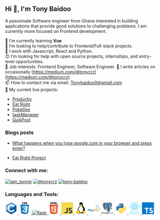 ## Hi 👋, I'm Tony Baidoo</h1>
A passionate Software engineer from Ghana interested in building applications that provide good solutions to challenging problems. I am currently more focused on Frontend development.

  🌱 I’m currently learning **Vue**  
🤝 I’m looking to help/contribute to Frontend/Full-stack projects.   
🔨 I work with Javascript, React and Python.  
😊 I’m looking for help with open source projects, internships, and entry-level opportunities.  
💼 Job interests: Frontend Engineer, Software Engineer.
📝 I write articles on occasionally [https://medium.com/@tonycrz](https://medium.com/@tonycrz)  
📫 How to contact me via email: Tonybaidoo0@gmail.com  
🔨 My current live projects:
- [Productiv](https://producktiv.netlify.app)
- [Eat Right](https://eat-right-app.onrender.com)
- [PokeDex](https://pokebookk.netlify.app/all)
- [taskManager](https://taskmanaja.netlify.app/)
- [QuikPost](https://quikpost.netlify.app)





### Blogs posts
<!-- BLOG-POST-LIST:START -->
- [What happens when you type google.com in your browser and press enter?](https://medium.com/@tonycrz/what-happens-when-you-type-google-com-in-your-browser-and-press-enter-7a18a20ae58e) 

- [Eat Right Project](https://medium.com/@tonycrz/eat-right-project-9323f78cc107) 

<!-- BLOG-POST-LIST:END -->

<h3 align="left">Connect with me:</h3>
<p align="left">
<a href="https://twitter.com/iam_tonnie" target="blank"><img align="center" src="https://raw.githubusercontent.com/rahuldkjain/github-profile-readme-generator/master/src/images/icons/Social/twitter.svg" alt="iam_tonnie" height="30" width="40" /></a>
<a href="https://medium.com/@tonycrz" target="blank"><img align="center" src="https://raw.githubusercontent.com/rahuldkjain/github-profile-readme-generator/master/src/images/icons/Social/medium.svg" alt="@tonycrz" height="30" width="40" /></a>
<a href="https://linkedin.com/in/tony-baidoo" target="blank"><img align="center" src="https://raw.githubusercontent.com/rahuldkjain/github-profile-readme-generator/master/src/images/icons/Social/linked-in-alt.svg" alt="tony-baidoo" height="30" width="40" /></a>
</p>

<h3 align="left">Languages and Tools:</h3>
<p align="left"> <a href="https://www.cprogramming.com/" target="_blank" rel="noreferrer"> <img src="https://raw.githubusercontent.com/devicons/devicon/master/icons/c/c-original.svg" alt="c" width="40" height="40"/> </a> <a href="https://www.w3schools.com/css/" target="_blank" rel="noreferrer"> <img src="https://raw.githubusercontent.com/devicons/devicon/master/icons/css3/css3-original-wordmark.svg" alt="css3" width="40" height="40"/> </a> <a href="https://flask.palletsprojects.com/" target="_blank" rel="noreferrer"> <img src="https://www.vectorlogo.zone/logos/pocoo_flask/pocoo_flask-icon.svg" alt="flask" width="40" height="40"/> </a> <a href="https://www.w3.org/html/" target="_blank" rel="noreferrer"> <img src="https://raw.githubusercontent.com/devicons/devicon/master/icons/html5/html5-original-wordmark.svg" alt="html5" width="40" height="40"/> </a> <a href="https://developer.mozilla.org/en-US/docs/Web/JavaScript" target="_blank" rel="noreferrer"> <img src="https://raw.githubusercontent.com/devicons/devicon/master/icons/javascript/javascript-original.svg" alt="javascript" width="40" height="40"/> </a> <a href="https://www.linux.org/" target="_blank" rel="noreferrer"> <img src="https://raw.githubusercontent.com/devicons/devicon/master/icons/linux/linux-original.svg" alt="linux" width="40" height="40"/> </a> <a href="https://www.mysql.com/" target="_blank" rel="noreferrer"> <img src="https://raw.githubusercontent.com/devicons/devicon/master/icons/mysql/mysql-original-wordmark.svg" alt="mysql" width="40" height="40"/> </a> <a href="https://www.postgresql.org" target="_blank" rel="noreferrer"> <img src="https://raw.githubusercontent.com/devicons/devicon/master/icons/postgresql/postgresql-original-wordmark.svg" alt="postgresql" width="40" height="40"/> </a> <a href="https://www.python.org" target="_blank" rel="noreferrer"> <img src="https://raw.githubusercontent.com/devicons/devicon/master/icons/python/python-original.svg" alt="python" width="40" height="40"/> </a> <a href="https://reactjs.org/" target="_blank" rel="noreferrer"> <img src="https://raw.githubusercontent.com/devicons/devicon/master/icons/react/react-original-wordmark.svg" alt="react" width="40" height="40"/> </a> <a href="https://www.typescriptlang.org/" target="_blank" rel="noreferrer"> <img src="https://raw.githubusercontent.com/devicons/devicon/master/icons/typescript/typescript-original.svg" alt="typescript" width="40" height="40"/> </a> </p>

